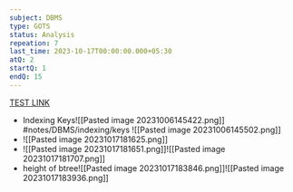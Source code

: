 ```yaml
---
subject: DBMS
type: GOTS
status: Analysis
repeation: 7
last_time: 2023-10-17T00:00:00.000+05:30
atQ: 2
startQ: 1
endQ: 15
---
```

[TEST LINK](https://uxkhzfstdjcborfuyyknhkhbyfnskrywvveioufkbjkupomnptjwvhbavkysuhi.vercel.app/gateoverflow.in/quiz/results.html?exam_id=386)

- Indexing Keys![[Pasted image 20231006145422.png]] #notes/DBMS/indexing/keys ![[Pasted image 20231006145502.png]]
- ![[Pasted image 20231017181625.png]]
- ![[Pasted image 20231017181651.png]]![[Pasted image 20231017181707.png]]
- height of btree![[Pasted image 20231017183846.png]]![[Pasted image 20231017183936.png]]